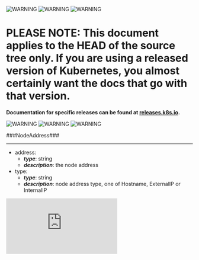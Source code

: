 <!-- BEGIN MUNGE: UNVERSIONED_WARNING -->

<!-- BEGIN STRIP_FOR_RELEASE -->

![WARNING](http://kubernetes.io/img/warning.png)
![WARNING](http://kubernetes.io/img/warning.png)
![WARNING](http://kubernetes.io/img/warning.png)

<h1>PLEASE NOTE: This document applies to the HEAD of the source
tree only. If you are using a released version of Kubernetes, you almost
certainly want the docs that go with that version.</h1>

<strong>Documentation for specific releases can be found at
[releases.k8s.io](http://releases.k8s.io).</strong>

![WARNING](http://kubernetes.io/img/warning.png)
![WARNING](http://kubernetes.io/img/warning.png)
![WARNING](http://kubernetes.io/img/warning.png)

<!-- END STRIP_FOR_RELEASE -->

<!-- END MUNGE: UNVERSIONED_WARNING -->
###NodeAddress###

---
* address: 
  * **_type_**: string
  * **_description_**: the node address
* type: 
  * **_type_**: string
  * **_description_**: node address type, one of Hostname, ExternalIP or InternalIP


<!-- BEGIN MUNGE: GENERATED_ANALYTICS -->
[![Analytics](https://kubernetes-site.appspot.com/UA-36037335-10/GitHub/docs/api-types/v1/NodeAddress.md?pixel)]()
<!-- END MUNGE: GENERATED_ANALYTICS -->
